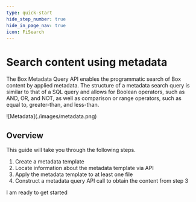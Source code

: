 ```yaml
---
type: quick-start
hide_step_number: true
hide_in_page_nav: true
icon: FiSearch
---
```


# Search content using metadata

The Box Metadata Query API enables the programmatic search of Box content by
applied metadata. The structure of a metadata search query is similar to that of
a SQL query and allows for Boolean operators, such as AND, OR, and NOT, as well
as comparison or range operators, such as equal to, greater-than, and less-than.

<ImageFrame center>
    ![Metadata](./images/metadata.png)
</ImageFrame>

## Overview 

This guide will take you through the following steps.

1. Create a metadata template
2. Locate information about the metadata template via API
3. Apply the metadata template to at least one file
4. Construct a metadata query API call to obtain the content from step 3

<Next>
  I am ready to get started
</Next>
